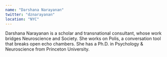 ```yaml
---
name: "Darshana Narayanan"
twitter: "dznarayanan"
location: "NYC"
---
```


Darshana Narayanan is a scholar and transnational consultant, whose work bridges Neuroscience and Society. She works on Polis, a conversation tool that breaks open echo chambers. She has a Ph.D. in Psychology & Neuroscience from Princeton University. 
